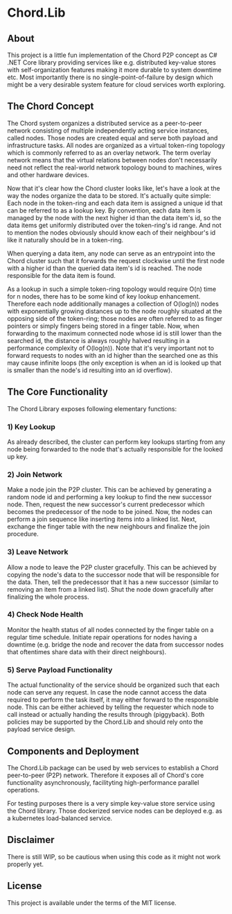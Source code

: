 
# Chord.Lib

## About
This project is a little fun implementation of the Chord P2P concept as C# .NET Core library
providing services like e.g. distributed key-value stores with self-organization features
making it more durable to system downtime etc. Most importantly there is no single-point-of-failure
by design which might be a very desirable system feature for cloud services worth exploring.

## The Chord Concept
The Chord system organizes a distributed service as a peer-to-peer network consisting of
multiple independently acting service instances, called nodes. Those nodes are created
equal and serve both payload and infrastructure tasks. All nodes are organized as a virtual
token-ring topology which is commonly referred to as an overlay network. The term overlay
network means that the virtual relations between nodes don't necessarily need not reflect
the real-world network topology bound to machines, wires and other hardware devices.

Now that it's clear how the Chord cluster looks like, let's have a look at the way the nodes 
organize the data to be stored. It's actually quite simple: Each node in the token-ring
and each data item is assigned a unique id that can be referred to as a lookup key.
By convention, each data item is managed by the node with the next higher id than the 
data item's id, so the data items get uniformly distributed over the token-ring's id range.
And not to mention the nodes obviously should know each of their neighbour's id like it
naturally should be in a token-ring.

When querying a data item, any node can serve as an entrypoint into the Chord cluster
such that it forwards the request clockwise until the first node with a higher id than
the queried data item's id is reached. The node responsible for the data item is found.

As a lookup in such a simple token-ring topology would require O(n) time for n nodes, there
has to be some kind of key lookup enhancement. Therefore each node additionally manages
a collection of O(log(n)) nodes with exponentially growing distances up to the node roughly
situated at the opposing side of the token-ring; those nodes are often referred to as finger
pointers or simply fingers being stored in a finger table. Now, when forwarding to the maximum
connected node whose id is still lower than the searched id, the distance is always roughly
halved resulting in a performance complexity of O(log(n)). Note that it's very important
not to forward requests to nodes with an id higher than the searched one as this may cause
infinite loops (the only exception is when an id is looked up that is smaller than the
node's id resulting into an id overflow).

## The Core Functionality
The Chord Library exposes following elementary functions:

### 1) Key Lookup
As already described, the cluster can perform key lookups starting from any node being
forwarded to the node that's actually responsible for the looked up key.

### 2) Join Network
Make a node join the P2P cluster. This can be achieved by generating a random node id
and performing a key lookup to find the new successor node. Then, request the new successor's
current predecessor which becomes the predecessor of the node to be joined. Now, the
nodes can perform a join sequence like inserting items into a linked list.
Next, exchange the finger table with the new neighbours and finalize the join procedure.

### 3) Leave Network
Allow a node to leave the P2P cluster gracefully. This can be achieved by copying the node's
data to the successor node that will be responsible for the data. Then, tell the predecessor
that it has a new successor (similar to removing an item from a linked list). Shut the node
down gracefully after finalizing the whole process.

### 4) Check Node Health
Monitor the health status of all nodes connected by the finger table on a regular
time schedule. Initiate repair operations for nodes having a downtime (e.g. bridge the node
and recover the data from successor nodes that oftentimes share data with their direct neighbours).

### 5) Serve Payload Functionality
The actual functionality of the service should be organized such that each node can serve
any request. In case the node cannot access the data required to perform the task itself, it may
either forward to the responsible node. This can be either achieved by telling the requester
which node to call instead or actually handing the results through (piggyback). Both policies
may be supported by the Chord.Lib and should rely onto the payload service design.

## Components and Deployment
The Chord.Lib package can be used by web services to establish a Chord peer-to-peer (P2P) network.
Therefore it exposes all of Chord's core functionality asynchronously, facilityting 
high-performance parallel operations.

For testing purposes there is a very simple key-value store service using the Chord library.
Those dockerized service nodes can be deployed e.g. as a kubernetes load-balanced service.

## Disclaimer
There is still WIP, so be cautious when using this code as it might not work properly yet.

## License
This project is available under the terms of the MIT license.

